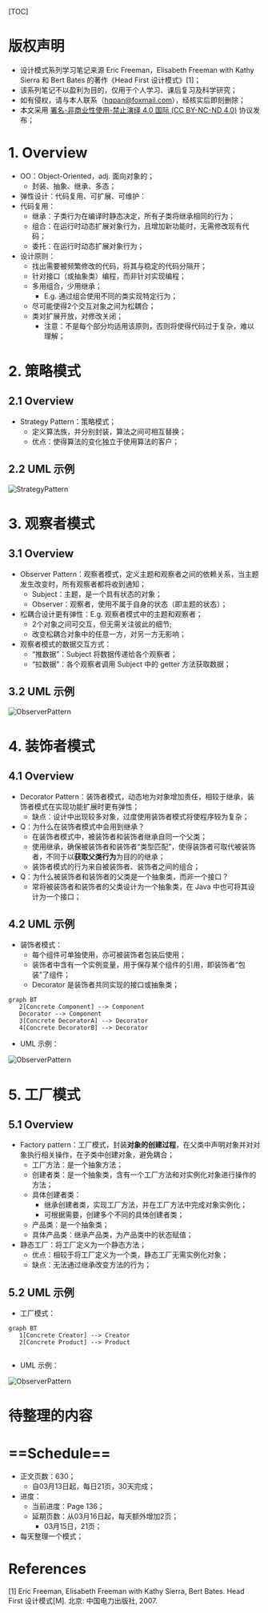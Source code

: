 [TOC]
# 版权声明

- 设计模式系列学习笔记来源 Eric Freeman，Elisabeth Freeman with Kathy Sierra 和 Bert Bates 的著作《Head First 设计模式》[1]；
- 该系列笔记不以盈利为目的，仅用于个人学习、课后复习及科学研究；
- 如有侵权，请与本人联系（hqpan@foxmail.com），经核实后即刻删除；
- 本文采用 [署名-非商业性使用-禁止演绎 4.0 国际 (CC BY-NC-ND 4.0)](https://creativecommons.org/licenses/by-nc-nd/4.0/deed.zh) 协议发布；

# 1. Overview

- OO：Object-Oriented，adj. 面向对象的；
  - 封装、抽象、继承、多态； 
- 弹性设计：代码复用、可扩展、可维护：
- 代码复用：
  - 继承：子类行为在编译时静态决定，所有子类将继承相同的行为；
  - 组合：在运行时动态扩展对象行为，且增加新功能时，无需修改现有代码；
  - 委托：在运行时动态扩展对象行为；
- 设计原则：
  - 找出需要被频繁修改的代码，将其与稳定的代码分隔开；
  - 针对接口（或抽象类）编程，而非针对实现编程；
  - 多用组合，少用继承；
    - E.g. 通过组合使用不同的类实现特定行为；
  - 尽可能使得2个交互对象之间为松耦合；
  - 类对扩展开放，对修改关闭；
    - 注意：不是每个部分均适用该原则，否则将使得代码过于复杂，难以理解；



# 2. 策略模式

## 2.1 Overview

- Strategy Pattern：策略模式；
  - 定义算法族，并分别封装，算法之间可相互替换；
  - 优点：使得算法的变化独立于使用算法的客户；



## 2.2 UML 示例

![StrategyPattern](./Pictures/StrategyPattern.png)



# 3. 观察者模式

## 3.1 Overview

- Observer Pattern：观察者模式，定义主题和观察者之间的依赖关系，当主题发生改变时，所有观察者都将收到通知；
  - Subject：主题，是一个具有状态的对象；
  - Observer：观察者，使用不属于自身的状态（即主题的状态）；
- 松耦合设计更有弹性：E.g. 观察者模式中的主题和观察者；
  - 2个对象之间可交互，但无需关注彼此的细节;
  - 改变松耦合对象中的任意一方，对另一方无影响；
- 观察者模式的数据交互方式：
  - “推数据”：Subject 将数据传递给各个观察者；
  - “拉数据”：各个观察者调用 Subject 中的 getter 方法获取数据；



## 3.2 UML 示例

![ObserverPattern](./Pictures/ObserverPattern.png)



# 4. 装饰者模式

## 4.1 Overview

- Decorator Pattern：装饰者模式，动态地为对象增加责任，相较于继承，装饰者模式在实现功能扩展时更有弹性；
  - 缺点：设计中出现较多对象，过度使用装饰者模式将使程序较为复杂；
- Q：为什么在装饰者模式中会用到继承？
  - 在装饰者模式中，被装饰者和装饰者继承自同一个父类；
  - 使用继承，确保被装饰者和装饰者“类型匹配”，使得装饰者可取代被装饰者，不同于以**获取父类行为**为目的的继承；
  - 装饰者模式的行为来自被装饰者、装饰者之间的组合；
- Q：为什么被装饰者和装饰者的父类是一个抽象类，而非一个接口？
  - 常将被装饰者和装饰者的父类设计为一个抽象类，在 Java 中也可将其设计为一个接口；



## 4.2 UML 示例

- 装饰者模式：
  - 每个组件可单独使用，亦可被装饰者包装后使用；
  - 装饰者中含有一个实例变量，用于保存某个组件的引用，即装饰者“包装”了组件；
  - Decorator 是装饰者共同实现的接口或抽象类；

```mermaid
graph BT
   2[Concrete Component] --> Component
   Decorator --> Component
   3[Concrete DecoratorA] --> Decorator
   4[Concrete DecoratorB] --> Decorator
```



- UML 示例：

![ObserverPattern](./Pictures/DecoratorPattern.png)



# 5. 工厂模式

## 5.1 Overview

- Factory pattern：工厂模式，封装**对象的创建过程**，在父类中声明对象并对对象执行相关操作，在子类中创建对象，避免耦合；
  - 工厂方法：是一个抽象方法；
  - 创建者类：是一个抽象类，含有一个工厂方法和对实例化对象进行操作的方法；
  - 具体创建者类：
    - 继承创建者类，实现工厂方法，并在工厂方法中完成对象实例化；
    - 可根据需要，创建多个不同的具体创建者类；
  - 产品类：是一个抽象类；
  - 具体产品类：继承产品类，为产品类中的状态赋值；
- 静态工厂：将工厂定义为一个静态方法；
  - 优点：相较于将工厂定义为一个类，静态工厂无需实例化对象；
  - 缺点：无法通过继承改变方法的行为；



## 5.2 UML 示例

- 工厂模式：

```mermaid
graph BT
   1[Concrete Creator] --> Creator
   2[Concrete Product] --> Product
   
```

- UML 示例：

![ObserverPattern](./Pictures/FactoryPattern.png)



# 待整理的内容



# ==Schedule==

- 正文页数：630；
  - 自03月13日起，每日21页，30天完成；
- 进度：
  - 当前进度：Page 136；
  - 延期页数：从03月16日起，每天额外增加2页；
    - 03月15日，21页；
- 每天整理一个模式；



# References

[1] Eric Freeman, Elisabeth Freeman with Kathy Sierra, Bert Bates. Head First 设计模式[M]. 北京: 中国电力出版社, 2007.